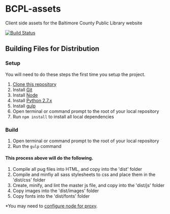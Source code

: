 # BCPL-assets
Client side assets for the Baltimore County Public Library website

[![Build Status](https://travis-ci.org/baltimorecounty/BCPL-assets.svg?branch=integration)](https://travis-ci.org/baltimorecounty/BCPL-assets)

## Building Files for Distribution

### Setup

You will need to do these steps the first time you setup the project.

1. [Clone this repository](https://help.github.com/articles/working-with-repositories/)
1. Install [Git](https://git-scm.com/downloads) 
1. Install [Node](https://nodejs.org/download/)
1. Install [Python 2.7.x](https://www.python.org/)
1. Install [gulp](https://github.com/gulpjs/gulp/blob/master/docs/getting-started.md)
1. Open terminal or command prompt to the root of your local repository
1. Run `npm install` to install all local dependencies

### Build

1. Open terminal or command prompt to the root of your local repository
1. Run the `gulp` command

#### This process above will do the following.

1. Compile all pug files into HTML, and copy into the 'dist' folder
1. Compile and minfiy all sass stylesheets to css and place them in the 'dist/css' folder
1. Create, minify, and lint the master js file, and copy into the 'dist/js' folder
1. Copy images into the 'dist/images' folder
1. Copy fonts into the 'dist/fonts' folder

*You may need to [configure node for proxy](http://jjasonclark.com/how-to-setup-node-behind-web-proxy/).

